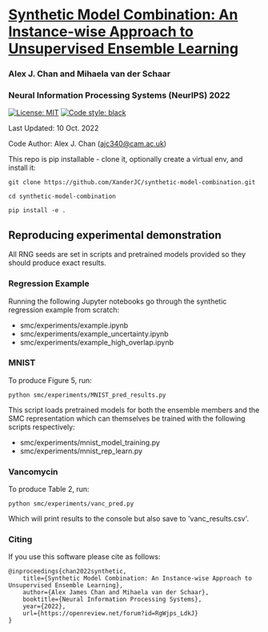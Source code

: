 # [Synthetic Model Combination: An Instance-wise Approach to Unsupervised Ensemble Learning](https://openreview.net/forum?id=RgWjps_LdkJ)

### Alex J. Chan and Mihaela van der Schaar

### Neural Information Processing Systems (NeurIPS) 2022

 [![License: MIT](https://img.shields.io/badge/License-MIT-blue.svg)](https://opensource.org/licenses/MIT)
 <a href="https://github.com/psf/black"><img alt="Code style: black" src="https://img.shields.io/badge/code%20style-black-000000.svg"></a>

Last Updated: 10 Oct. 2022

Code Author: Alex J. Chan (ajc340@cam.ac.uk)

This repo is pip installable - clone it, optionally create a virtual env, and install it:

```shell
git clone https://github.com/XanderJC/synthetic-model-combination.git

cd synthetic-model-combination

pip install -e .
```

## Reproducing experimental demonstration

All RNG seeds are set in scripts and pretrained models provided so they should produce exact results.

### Regression Example

Running the following Jupyter notebooks go through the synthetic regression example from scratch:

- smc/experiments/example.ipynb
- smc/experiments/example_uncertainty.ipynb
- smc/experiments/example_high_overlap.ipynb


### MNIST

To produce Figure 5, run:

```shell
python smc/experiments/MNIST_pred_results.py
```

This script loads pretrained models for both the ensemble members and the SMC representation which can themselves be trained with the following scripts respectively:

- smc/experiments/mnist_model_training.py
- smc/experiments/mnist_rep_learn.py

### Vancomycin

To produce Table 2, run:

```shell
python smc/experiments/vanc_pred.py
```

Which will print results to the console but also save to 'vanc_results.csv'.

### Citing 

If you use this software please cite as follows:

```
@inproceedings{chan2022synthetic,
    title={Synthetic Model Combination: An Instance-wise Approach to Unsupervised Ensemble Learning},
    author={Alex James Chan and Mihaela van der Schaar},
    booktitle={Neural Information Processing Systems},
    year={2022},
    url={https://openreview.net/forum?id=RgWjps_LdkJ}
}
```
